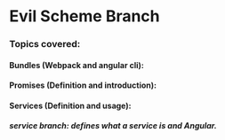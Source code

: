 # Evil Scheme Branch

### Topics covered:

#### Bundles (Webpack and angular cli):

#### Promises (Definition and introduction):

#### Services (Definition and usage):
##### service branch: defines what a service is and Angular.